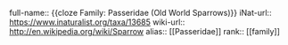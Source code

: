 full-name:: {{cloze Family: Passeridae (Old World Sparrows)}}
iNat-url:: https://www.inaturalist.org/taxa/13685
wiki-url:: http://en.wikipedia.org/wiki/Sparrow
alias:: [[Passeridae]]
rank:: [[family]]